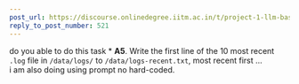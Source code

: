 ```yaml
---
post_url: https://discourse.onlinedegree.iitm.ac.in/t/project-1-llm-based-automation-agent-discussion-thread-tds-jan-2025/164277/526
reply_to_post_number: 521
---
```

do you able to do this task \* **A5**. Write the first line of the 10 most recent `.log` file in `/data/logs/` to `/data/logs-recent.txt`, most recent first …  
i am also doing using prompt no hard-coded.